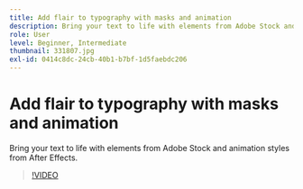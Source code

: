 ```yaml
---
title: Add flair to typography with masks and animation
description: Bring your text to life with elements from Adobe Stock and animation styles from After Effects
role: User
level: Beginner, Intermediate
thumbnail: 331807.jpg
exl-id: 0414c8dc-24cb-40b1-b7bf-1d5faebdc206
---
```

# Add flair to typography with masks and animation

Bring your text to life with elements from Adobe Stock and animation styles from After Effects.

>[!VIDEO](https://video.tv.adobe.com/v/331807?hidetitle=true)
